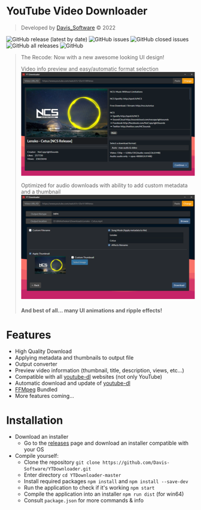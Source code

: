 # YouTube Video Downloader

> Developed by [Davis_Software](https://github.com/Davis-Software) &copy; 2022

![GitHub release (latest by date)](https://img.shields.io/github/v/release/Davis-Software/YTDownloader?style=for-the-badge)
![GitHub issues](https://img.shields.io/github/issues-raw/Davis-Software/YTDownloader?style=for-the-badge)
![GitHub closed issues](https://img.shields.io/github/issues-closed/Davis-Software/YTDownloader?style=for-the-badge)
![GitHub all releases](https://img.shields.io/github/downloads/Davis-Software/YTDownloader/total?style=for-the-badge)
![GitHub](https://img.shields.io/github/license/Davis-Software/YTDownloader?style=for-the-badge)

> The Recode: Now with a new awesome looking UI design!
> 
> Video info preview and easy/automatic format selection
> ![](.github/img/preview1.png)
> 
> Optimized for audio downloads with ability to add custom metadata and a thumbnail
> ![](.github/img/preview2.png)
> 
> #### And best of all... many UI animations and ripple effects!

# Features
- High Quality Download
- Applying metadata and thumbnails to output file
- Output converter
- Preview video information (thumbnail, title, description, views, etc...)
- Compatible with all [youtube-dl](https://github.com/ytdl-org/youtube-dl) websites (not only YouTube)
- Automatic download and update of [youtube-dl](https://github.com/ytdl-org/youtube-dl)
- [FFMpeg](https://ffmpeg.org/) Bundled
- More features coming...

# Installation
* Download an installer
  * Go to the [releases](https://github.com/Davis-Software/YTDownloader/releases) page and download an installer compatible with your OS
* Compile yourself:
  * Clone the repository `git clone https://github.com/Davis-Software/YTDownloader.git`
  * Enter directory `cd YTDownloader-master`
  * Install required packages `npm install` and `npm install --save-dev`
  * Run the application to check if it's working `npm start`
  * Compile the application into an installer `npm run dist` (for win64)
  * Consult `package.json` for more commands & info
